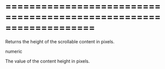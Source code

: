 <!--**
/*-------------------------------------------
    Auto-generated file. Do not modify.
-------------------------------------------

**-->
===================================================================
===================================================================

<!--shortDescription-->
Returns the height of the scrollable content in pixels.
<!--/shortDescription-->

<!--returnType-->numeric<!--/returnType-->
<!--returnDescription-->
The value of the content height in pixels.
<!--/returnDescription-->

<!--fullDescription-->

<!--/fullDescription-->